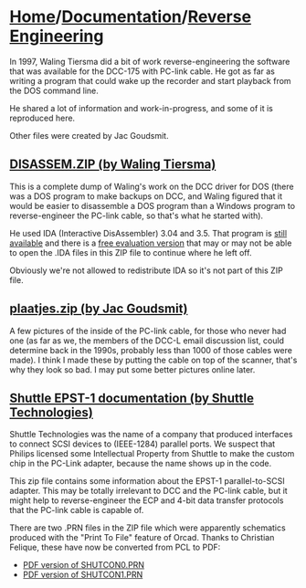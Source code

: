 # [Home](../..)/[Documentation](..)/[Reverse Engineering](.)

In 1997, Waling Tiersma did a bit of work reverse-engineering the software that was available for the DCC-175 with PC-link cable. He got as far as writing a program that could wake up the recorder and start playback from the DOS command line.

He shared a lot of information and work-in-progress, and some of it is reproduced here.

Other files were created by Jac Goudsmit.

## [DISASSEM.ZIP (by Waling Tiersma)](./DISASSEM.ZIP)
This is a complete dump of Waling's work on the DCC driver for DOS (there was a DOS program to make backups on DCC, and Waling figured that it would be easier to disassemble a DOS program than a Windows program to reverse-engineer the PC-link cable, so that's what he started with).

He used IDA (Interactive DisAssembler) 3.04 and 3.5. That program is [still available](https://www.hex-rays.com/index.shtml) and there is a [free evaluation version](https://www.hex-rays.com/products/ida/support/download.shtml) that may or may not be able to open the .IDA files in this ZIP file to continue where he left off.

Obviously we're not allowed to redistribute IDA so it's not part of this ZIP file.

## [plaatjes.zip (by Jac Goudsmit)](./plaatjes.zip)
A few pictures of the inside of the PC-link cable, for those who never had one (as far as we, the members of the DCC-L email discussion list, could determine back in the 1990s, probably less than 1000 of those cables were made). I think I made these by putting the cable on top of the scanner, that's why they look so bad. I may put some better pictures online later.

## [Shuttle EPST-1 documentation (by Shuttle Technologies)](./Shuttle%20EPST-1%20docs.ZIP)
Shuttle Technologies was the name of a company that produced interfaces to connect SCSI devices to (IEEE-1284) parallel ports. We suspect that Philips licensed some Intellectual Property from Shuttle to make the custom chip in the PC-Link adapter, because the name shows up in the code. 

This zip file contains some information about the EPST-1 parallel-to-SCSI adapter. This may be totally irrelevant to DCC and the PC-link cable, but it might help to reverse-engineer the ECP and 4-bit data transfer protocols that the PC-link cable is capable of.

There are two .PRN files in the ZIP file which were apparently schematics produced with the "Print To File" feature of Orcad. Thanks to Christian Felique, these have now be converted from PCL to PDF:

* [PDF version of SHUTCON0.PRN](./SHUTCON0.pdf)
* [PDF version of SHUTCON1.PRN](./SHUTCON1.pdf)

 
